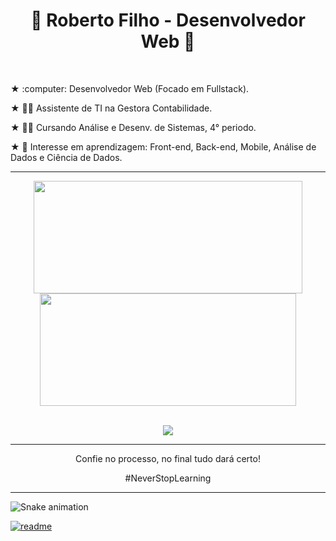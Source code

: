 <h1 align="center" display="inline">🚀 Roberto Filho - Desenvolvedor Web 🚀</h1>

<br/>
<p> ★ :computer: Desenvolvedor Web (Focado em Fullstack). </p>
<p> ★ 👩‍💻 Assistente de TI na Gestora Contabilidade. </p>
<p> ★ 👨‍🎓 Cursando Análise e Desenv. de Sistemas, 4° periodo. </p>
<p> ★ 🎯 Interesse em aprendizagem: Front-end, Back-end, Mobile, Análise de Dados e Ciência de Dados. </p>

----

<div align="center" display="inline">
  <a href="https://github.com/eurcvf">
  <img height="180em" src="https://github-readme-stats.vercel.app/api?username=eurcvf&show_icons=true&theme=holi&include_all_commits=true&hide_border=true" width="430px"/>
  <img height="180em" src="https://github-readme-stats.vercel.app/api/top-langs/?username=eurcvf&layout=compact&langs_count=8&theme=holi&hide_border=true" width="410px"/>
</div>

<br />

<p align="center">
  <a href="https://skillicons.dev">
    <img src="https://skillicons.dev/icons?i=html,css,js,sass,python" />
  </a>
</p>

----

<div align="center">
  <p>Confie no processo, no final tudo dará certo!</p>
  <p>#NeverStopLearning</p>
</div>

----

![Snake animation](https://github.com/eurcvf/eurcvf/blob/output/github-contribution-grid-snake.svg)

[![readme](https://github-readme-stats.vercel.app/api/pin/?username=eurcvf&repo=eurcvf&theme=react)](https://github.com/eurcvf/eurcvf)

